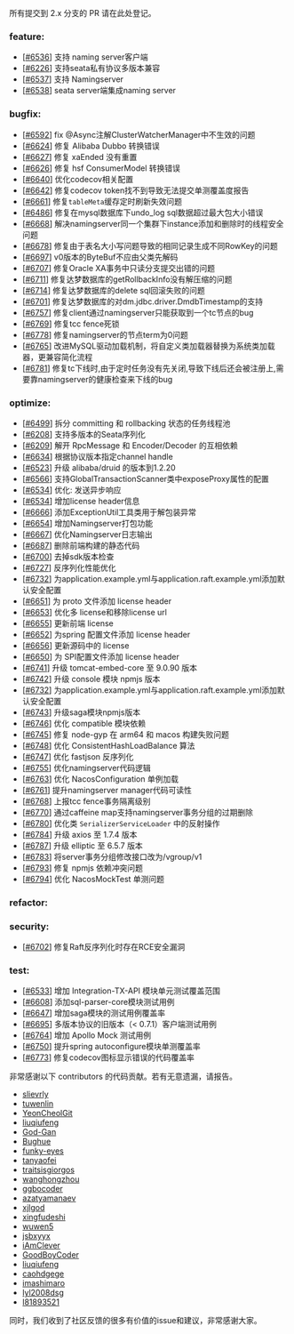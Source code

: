 所有提交到 2.x 分支的 PR 请在此处登记。

<!-- 请根据PR的类型添加 `变更记录` 到以下对应位置(feature/bugfix/optimize/test) 下 -->

### feature:
- [[#6536](https://github.com/apache/incubator-seata/pull/6536)] 支持 naming server客户端
- [[#6226](https://github.com/apache/incubator-seata/pull/6226)] 支持seata私有协议多版本兼容
- [[#6537](https://github.com/apache/incubator-seata/pull/6537)] 支持 Namingserver
- [[#6538](https://github.com/apache/incubator-seata/pull/6538)] seata server端集成naming server

### bugfix:
- [[#6592](https://github.com/apache/incubator-seata/pull/6592)] fix @Async注解ClusterWatcherManager中不生效的问题
- [[#6624](https://github.com/apache/incubator-seata/pull/6624)] 修复 Alibaba Dubbo 转换错误
- [[#6627](https://github.com/apache/incubator-seata/pull/6627)] 修复 xaEnded 没有重置
- [[#6626](https://github.com/apache/incubator-seata/pull/6626)] 修复 hsf ConsumerModel 转换错误
- [[#6640](https://github.com/apache/incubator-seata/pull/6640)] 优化codecov相关配置
- [[#6642](https://github.com/apache/incubator-seata/pull/6642)] 修复codecov token找不到导致无法提交单测覆盖度报告
- [[#6661](https://github.com/apache/incubator-seata/pull/6661)] 修复`tableMeta`缓存定时刷新失效问题
- [[#6486](https://github.com/apache/incubator-seata/pull/6486)] 修复在mysql数据库下undo_log sql数据超过最大包大小错误
- [[#6668](https://github.com/apache/incubator-seata/pull/6668)] 解决namingserver同一个集群下instance添加和删除时的线程安全问题
- [[#6678](https://github.com/apache/incubator-seata/pull/6678)] 修复由于表名大小写问题导致的相同记录生成不同RowKey的问题
- [[#6697](https://github.com/apache/incubator-seata/pull/6697)] v0版本的ByteBuf不应由父类先解码
- [[#6707](https://github.com/apache/incubator-seata/pull/6707)] 修复Oracle XA事务中只读分支提交出错的问题
- [[#6711](https://github.com/apache/incubator-seata/pull/6711)] 修复达梦数据库的getRollbackInfo没有解压缩的问题
- [[#6714](https://github.com/apache/incubator-seata/pull/6714)] 修复达梦数据库的delete sql回滚失败的问题
- [[#6701](https://github.com/apache/incubator-seata/pull/6728)] 修复达梦数据库的对dm.jdbc.driver.DmdbTimestamp的支持
- [[#6757](https://github.com/apache/incubator-seata/pull/6757)] 修复client通过namingserver只能获取到一个tc节点的bug
- [[#6769](https://github.com/apache/incubator-seata/pull/6769)] 修复tcc fence死锁
- [[#6778](https://github.com/apache/incubator-seata/pull/6778)] 修复namingserver的节点term为0问题
- [[#6765](https://github.com/apache/incubator-seata/pull/6765)] 改进MySQL驱动加载机制，将自定义类加载器替换为系统类加载器，更兼容简化流程
- [[#6781](https://github.com/apache/incubator-seata/pull/6781)] 修复tc下线时,由于定时任务没有先关闭,导致下线后还会被注册上,需要靠namingserver的健康检查来下线的bug


### optimize:
- [[#6499](https://github.com/apache/incubator-seata/pull/6499)] 拆分 committing 和 rollbacking 状态的任务线程池
- [[#6208](https://github.com/apache/incubator-seata/pull/6208)] 支持多版本的Seata序列化
- [[#6209](https://github.com/apache/incubator-seata/pull/6209)] 解开 RpcMessage 和 Encoder/Decoder 的互相依赖
- [[#6634](https://github.com/apache/incubator-seata/pull/6634)] 根据协议版本指定channel handle
- [[#6523](https://github.com/apache/incubator-seata/pull/6523)] 升级 alibaba/druid 的版本到1.2.20
- [[#6566](https://github.com/apache/incubator-seata/pull/6566)] 支持GlobalTransactionScanner类中exposeProxy属性的配置
- [[#6534](https://github.com/apache/incubator-seata/pull/6534)] 优化: 发送异步响应
- [[#6534](https://github.com/apache/incubator-seata/pull/6648)] 增加license header信息
- [[#6666](https://github.com/apache/incubator-seata/pull/6666)] 添加ExceptionUtil工具类用于解包装异常
- [[#6654](https://github.com/apache/incubator-seata/pull/6654)] 增加Namingserver打包功能
- [[#6667](https://github.com/apache/incubator-seata/pull/6667)] 优化Namingserver日志输出
- [[#6687](https://github.com/apache/incubator-seata/pull/6687)] 删除前端构建的静态代码
- [[#6700](https://github.com/apache/incubator-seata/pull/6700)] 去掉sdk版本检查
- [[#6727](https://github.com/apache/incubator-seata/pull/6727)] 反序列化性能优化
- [[#6732](https://github.com/apache/incubator-seata/pull/6732)] 为application.example.yml与application.raft.example.yml添加默认安全配置 
- [[#6651](https://github.com/apache/incubator-seata/pull/6651)] 为 proto 文件添加 license header
- [[#6653](https://github.com/apache/incubator-seata/pull/6653)] 优化多 license和移除license url
- [[#6655](https://github.com/apache/incubator-seata/pull/6655)] 更新前端 license
- [[#6652](https://github.com/apache/incubator-seata/pull/6652)] 为spring 配置文件添加 license header
- [[#6656](https://github.com/apache/incubator-seata/pull/6656)] 更新源码中的 license
- [[#6650](https://github.com/apache/incubator-seata/pull/6650)] 为 SPI配置文件添加 license header
- [[#6741](https://github.com/apache/incubator-seata/pull/6741)] 升级 tomcat-embed-core 至 9.0.90 版本
- [[#6742](https://github.com/apache/incubator-seata/pull/6742)] 升级 console 模块 npmjs 版本
- [[#6732](https://github.com/apache/incubator-seata/pull/6732)] 为application.example.yml与application.raft.example.yml添加默认安全配置
- [[#6743](https://github.com/apache/incubator-seata/pull/6743)] 升级saga模块npmjs版本
- [[#6746](https://github.com/apache/incubator-seata/pull/6746)] 优化 compatible 模块依赖
- [[#6745](https://github.com/apache/incubator-seata/pull/6745)] 修复 node-gyp 在 arm64 和 macos 构建失败问题
- [[#6748](https://github.com/apache/incubator-seata/pull/6748)] 优化 ConsistentHashLoadBalance 算法
- [[#6747](https://github.com/apache/incubator-seata/pull/6747)] 优化 fastjson 反序列化
- [[#6755](https://github.com/apache/incubator-seata/pull/6755)] 优化namingserver代码逻辑
- [[#6763](https://github.com/apache/incubator-seata/pull/6763)] 优化 NacosConfiguration 单例加载
- [[#6761](https://github.com/apache/incubator-seata/pull/6761)] 提升namingserver manager代码可读性
- [[#6768](https://github.com/apache/incubator-seata/pull/6768)] 上报tcc fence事务隔离级别
- [[#6770](https://github.com/apache/incubator-seata/pull/6770)] 通过caffeine map支持namingserver事务分组的过期删除
- [[#6780](https://github.com/apache/incubator-seata/pull/6780)] 优化类 `SerializerServiceLoader` 中的反射操作
- [[#6784](https://github.com/apache/incubator-seata/pull/6784)] 升级 axios 至 1.7.4 版本
- [[#6787](https://github.com/apache/incubator-seata/pull/6787)] 升级 elliptic 至 6.5.7 版本
- [[#6783](https://github.com/apache/incubator-seata/pull/6783)] 将server事务分组修改接口改为/vgroup/v1
- [[#6793](https://github.com/apache/incubator-seata/pull/6793)] 修复 npmjs 依赖冲突问题
- [[#6794](https://github.com/apache/incubator-seata/pull/6794)] 优化 NacosMockTest 单测问题


### refactor:


### security:
- [[#6702](https://github.com/apache/incubator-seata/pull/6702)]  修复Raft反序列化时存在RCE安全漏洞

### test:
- [[#6533](https://github.com/apache/incubator-seata/pull/6533)] 增加 Integration-TX-API 模块单元测试覆盖范围
- [[#6608](https://github.com/apache/incubator-seata/pull/6608)] 添加sql-parser-core模块测试用例
- [[#6647](https://github.com/apache/incubator-seata/pull/6647)] 增加saga模块的测试用例覆盖率
- [[#6695](https://github.com/apache/incubator-seata/pull/6695)] 多版本协议的旧版本（< 0.7.1）客户端测试用例
- [[#6764](https://github.com/apache/incubator-seata/pull/6764)] 增加 Apollo Mock 测试用例
- [[#6750](https://github.com/apache/incubator-seata/pull/6750)] 提升spring autoconfigure模块单测覆盖率
- [[#6773](https://github.com/apache/incubator-seata/pull/6773)] 修复codecov图标显示错误的代码覆盖率



非常感谢以下 contributors 的代码贡献。若有无意遗漏，请报告。

<!-- 请确保您的 GitHub ID 在以下列表中 -->
- [slievrly](https://github.com/slievrly)
- [tuwenlin](https://github.com/tuwenlin)
- [YeonCheolGit](https://github.com/YeonCheolGit)
- [liuqiufeng](https://github.com/liuqiufeng)
- [God-Gan](https://github.com/God-Gan)
- [Bughue](https://github.com/Bughue)
- [funky-eyes](https://github.com/funky-eyes)
- [tanyaofei](https://github.com/tanyaofei)
- [traitsisgiorgos](https://github.com/traitsisgiorgos)
- [wanghongzhou](https://github.com/wanghongzhou)
- [ggbocoder](https://github.com/ggbocoder)
- [azatyamanaev](https://github.com/azatyamanaev)
- [xjlgod](https://github.com/xjlgod)
- [xingfudeshi](https://github.com/xingfudeshi)
- [wuwen5](https://github.com/wuwen5)
- [jsbxyyx](https://github.com/jsbxyyx)
- [iAmClever](https://github.com/iAmClever)
- [GoodBoyCoder](https://github.com/GoodBoyCoder)
- [liuqiufeng](https://github.com/liuqiufeng)
- [caohdgege](https://github.com/caohdgege)
- [imashimaro](https://github.com/hmj776521114)
- [lyl2008dsg](https://github.com/lyl2008dsg)
- [l81893521](https://github.com/l81893521)



同时，我们收到了社区反馈的很多有价值的issue和建议，非常感谢大家。

